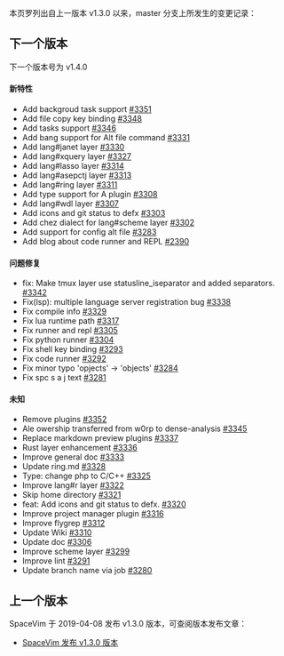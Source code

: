 本页罗列出自上一版本 v1.3.0 以来，master 分支上所发生的变更记录：

## 下一个版本

下一个版本号为 v1.4.0

<!-- call SpaceVim#dev#followHEAD#update('cn') -->
<!-- SpaceVim follow HEAD en start -->

#### 新特性

- Add backgroud task support [#3351](https://github.com/SpaceVim/SpaceVim/pull/3351)
- Add file copy key binding [#3348](https://github.com/SpaceVim/SpaceVim/pull/3348)
- Add tasks support [#3346](https://github.com/SpaceVim/SpaceVim/pull/3346)
- Add bang support for Alt file command [#3331](https://github.com/SpaceVim/SpaceVim/pull/3331)
- Add lang#janet layer [#3330](https://github.com/SpaceVim/SpaceVim/pull/3330)
- Add lang#xquery layer [#3327](https://github.com/SpaceVim/SpaceVim/pull/3327)
- Add lang#lasso layer [#3314](https://github.com/SpaceVim/SpaceVim/pull/3314)
- Add lang#asepctj layer [#3313](https://github.com/SpaceVim/SpaceVim/pull/3313)
- Add lang#ring layer [#3311](https://github.com/SpaceVim/SpaceVim/pull/3311)
- Add type support for A plugin [#3308](https://github.com/SpaceVim/SpaceVim/pull/3308)
- Add lang#wdl layer [#3307](https://github.com/SpaceVim/SpaceVim/pull/3307)
- Add icons and git status to defx [#3303](https://github.com/SpaceVim/SpaceVim/pull/3303)
- Add chez dialect for lang#scheme layer [#3302](https://github.com/SpaceVim/SpaceVim/pull/3302)
- Add support for config alt file [#3283](https://github.com/SpaceVim/SpaceVim/pull/3283)
- Add blog about code runner and REPL [#2390](https://github.com/SpaceVim/SpaceVim/pull/2390)

#### 问题修复

- fix: Make tmux layer use statusline_iseparator and added separators. [#3342](https://github.com/SpaceVim/SpaceVim/pull/3342)
- Fix(lsp): multiple language server registration bug [#3338](https://github.com/SpaceVim/SpaceVim/pull/3338)
- Fix compile info [#3329](https://github.com/SpaceVim/SpaceVim/pull/3329)
- Fix lua runtime path [#3317](https://github.com/SpaceVim/SpaceVim/pull/3317)
- Fix runner and repl [#3305](https://github.com/SpaceVim/SpaceVim/pull/3305)
- Fix python runner [#3304](https://github.com/SpaceVim/SpaceVim/pull/3304)
- Fix shell key binding [#3293](https://github.com/SpaceVim/SpaceVim/pull/3293)
- Fix code runner [#3292](https://github.com/SpaceVim/SpaceVim/pull/3292)
- Fix minor typo 'opjects' -> 'objects' [#3284](https://github.com/SpaceVim/SpaceVim/pull/3284)
- Fix spc s a j text [#3281](https://github.com/SpaceVim/SpaceVim/pull/3281)

#### 未知

- Remove plugins [#3352](https://github.com/SpaceVim/SpaceVim/pull/3352)
- Ale owership transferred from w0rp to dense-analysis [#3345](https://github.com/SpaceVim/SpaceVim/pull/3345)
- Replace markdown preview plugins [#3337](https://github.com/SpaceVim/SpaceVim/pull/3337)
- Rust layer enhancement [#3336](https://github.com/SpaceVim/SpaceVim/pull/3336)
- Improve general doc [#3333](https://github.com/SpaceVim/SpaceVim/pull/3333)
- Update ring.md [#3328](https://github.com/SpaceVim/SpaceVim/pull/3328)
- Type: change php to C/C++ [#3325](https://github.com/SpaceVim/SpaceVim/pull/3325)
- Improve lang#r layer [#3322](https://github.com/SpaceVim/SpaceVim/pull/3322)
- Skip home directory [#3321](https://github.com/SpaceVim/SpaceVim/pull/3321)
- feat: Add icons and git status to defx. [#3320](https://github.com/SpaceVim/SpaceVim/pull/3320)
- Improve project manager plugin [#3316](https://github.com/SpaceVim/SpaceVim/pull/3316)
- Improve flygrep [#3312](https://github.com/SpaceVim/SpaceVim/pull/3312)
- Update Wiki [#3310](https://github.com/SpaceVim/SpaceVim/pull/3310)
- Update doc [#3306](https://github.com/SpaceVim/SpaceVim/pull/3306)
- Improve scheme layer [#3299](https://github.com/SpaceVim/SpaceVim/pull/3299)
- Improve lint [#3291](https://github.com/SpaceVim/SpaceVim/pull/3291)
- Update branch name via job [#3280](https://github.com/SpaceVim/SpaceVim/pull/3280)

<!-- SpaceVim follow HEAD en end -->

## 上一个版本

SpaceVim 于 2019-04-08 发布 v1.3.0 版本，可查阅版本发布文章：

- [SpaceVim 发布 v1.3.0 版本](https://spacevim.org/SpaceVim-release-v1.3.0/)
